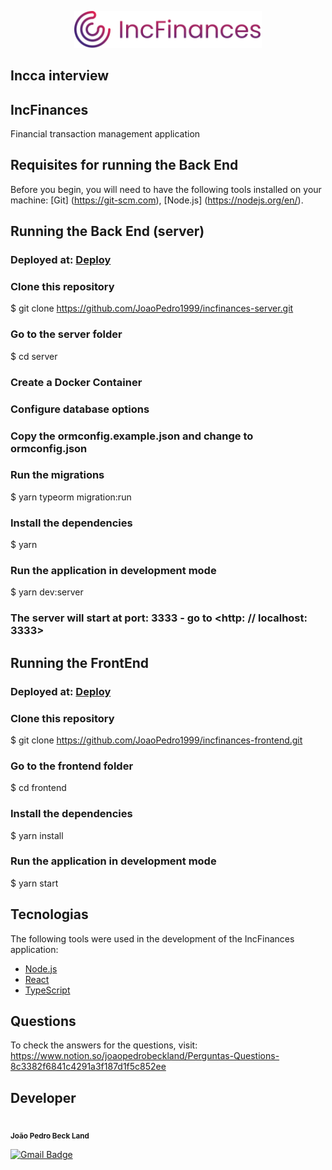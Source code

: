 <p align="center">
<img src="logo.png" width="300" >
</p>

## Incca interview

## IncFinances

Financial transaction management application

## Requisites for running the Back End

Before you begin, you will need to have the following tools installed on your machine:
[Git] (https://git-scm.com), [Node.js] (https://nodejs.org/en/).

## Running the Back End (server)
### Deployed at: [Deploy](http://157.245.252.101/)

### Clone this repository
$ git clone https://github.com/JoaoPedro1999/incfinances-server.git

### Go to the server folder
$ cd server

### Create a Docker Container

### Configure database options

### Copy the ormconfig.example.json and change to ormconfig.json

### Run the migrations
$ yarn typeorm migration:run

### Install the dependencies
$ yarn

### Run the application in development mode
$ yarn dev:server

### The server will start at port: 3333 - go to <http: // localhost: 3333>

## Running the FrontEnd
### Deployed at: [Deploy](https://incfinances.vercel.app/)

### Clone this repository
$ git clone https://github.com/JoaoPedro1999/incfinances-frontend.git

### Go to the frontend folder
$ cd frontend

### Install the dependencies
$ yarn install

### Run the application in development mode
$ yarn start

## Tecnologias

The following tools were used in the development of the IncFinances application:

- [Node.js](https://nodejs.org/en/)
- [React](https://pt-br.reactjs.org/)
- [TypeScript](https://www.typescriptlang.org/)

## Questions

To check the answers for the questions, visit: https://www.notion.so/joaopedrobeckland/Perguntas-Questions-8c3382f6841c4291a3f187d1f5c852ee

## Developer

 <img style="border-radius: 50%;" src="https://avatars3.githubusercontent.com/u/28880525?s=400&u=d81c22a8b60e75b36a01a52597036a650bfdd9aa&v=4" width="100px;" alt=""/>
 <br />
 <sub><b>João Pedro Beck Land</b></sub>

[![Gmail Badge](https://img.shields.io/badge/-joaopedrobeckland@gmail.com-c14438?style=flat-square&logo=Gmail&logoColor=white&link=mailto:joaopedrobeckland@gmail.com)](mailto:joaopedrobecklandgmail.com)